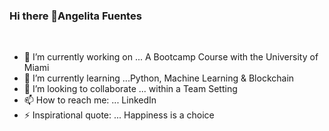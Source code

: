 ### Hi there 👋Angelita Fuentes

<!--
**angie2828/angie2828** 

-->


<div>
  
<br />
<p>

- 🔭 I’m currently working on ... A Bootcamp Course with the University of Miami
- 🌱 I’m currently learning ...Python, Machine Learning & Blockchain
- 👯 I’m looking to collaborate ... within a Team Setting
- 📫 How to reach me: ... LinkedIn 
- ⚡ Inspirational quote: ... Happiness is a choice

</h4>
</div>
